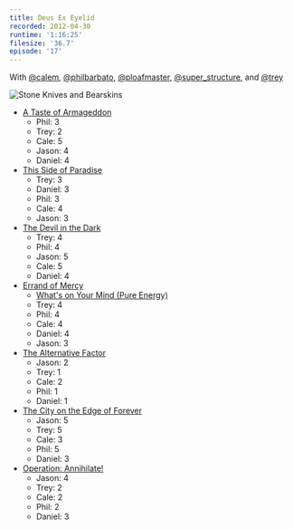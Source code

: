 ```yaml
---
title: Deus Ex Eyelid
recorded: 2012-04-30
runtime: '1:16:25'
filesize: '36.7'
episode: '17'
---
```


With
[@calem](https://twitter.com/calem),
[@philbarbato](https://twitter.com/philbarbato),
[@ploafmaster](https://twitter.com/ploafmaster),
[@super_structure](https://twitter.com/super_structure), and
[@trey](https://twitter.com/trey)

![Stone Knives and Bearskins](https://treylabs-cdn.nyc3.digitaloceanspaces.com/jawgrind/Jawgrind-Episode-17.jpg)

- [A Taste of Armageddon](http://en.wikipedia.org/wiki/A_Taste_of_Armageddon)
    - Phil: 3
    - Trey: 2
    - Cale: 5
    - Jason: 4
    - Daniel: 4
- [This Side of Paradise](http://en.wikipedia.org/wiki/This_Side_of_Paradise_(Star_Trek:_The_Original_Series))
    - Trey: 3
    - Daniel: 3
    - Phil: 3
    - Cale: 4
    - Jason: 3
- [The Devil in the Dark](http://en.wikipedia.org/wiki/The_Devil_in_the_Dark)
    - Trey: 4
    - Phil: 4
    - Jason: 5
    - Cale: 5
    - Daniel: 4
- [Errand of Mercy](http://en.wikipedia.org/wiki/Errand_of_Mercy)
    - [What's on Your Mind (Pure Energy)](http://en.wikipedia.org/wiki/What%27s_on_Your_Mind_(Pure_Energy))
    - Trey: 4
    - Phil: 4
    - Cale: 4
    - Daniel: 4
    - Jason: 3
- [The Alternative Factor](http://en.wikipedia.org/wiki/The_Alternative_Factor)
    - Jason: 2
    - Trey: 1
    - Cale: 2
    - Phil: 1
    - Daniel: 1
- [The City on the Edge of Forever](http://en.wikipedia.org/wiki/The_City_on_the_Edge_of_Forever)
    - Jason: 5
    - Trey: 5
    - Cale: 3
    - Phil: 5
    - Daniel: 3
- [Operation: Annihilate!](http://en.wikipedia.org/wiki/Operation:_Annihilate!)
    - Jason: 4
    - Trey: 2
    - Cale: 2
    - Phil: 2
    - Daniel: 3
